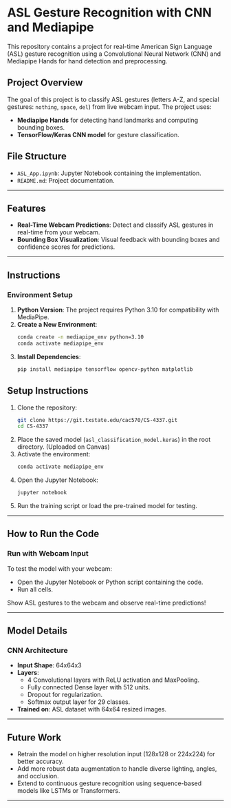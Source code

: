# ASL Gesture Recognition with CNN and Mediapipe

This repository contains a project for real-time American Sign Language (ASL) gesture recognition using a Convolutional Neural Network (CNN) and Mediapipe Hands for hand detection and preprocessing.

## Project Overview

The goal of this project is to classify ASL gestures (letters A-Z, and special gestures: `nothing`, `space`, `del`) from live webcam input. The project uses:
- **Mediapipe Hands** for detecting hand landmarks and computing bounding boxes.
- **TensorFlow/Keras CNN model** for gesture classification.


## File Structure

- `ASL_App.ipynb`: Jupyter Notebook containing the implementation.
- `README.md`: Project documentation.

---

## Features

- **Real-Time Webcam Predictions**: Detect and classify ASL gestures in real-time from your webcam.
- **Bounding Box Visualization**: Visual feedback with bounding boxes and confidence scores for predictions.

---
## Instructions

### Environment Setup
1. **Python Version**: The project requires Python 3.10 for compatibility with MediaPipe.
2. **Create a New Environment**:
   ```bash
   conda create -n mediapipe_env python=3.10
   conda activate mediapipe_env
   ```
3. **Install Dependencies**:
   ```bash
   pip install mediapipe tensorflow opencv-python matplotlib


## Setup Instructions
1. Clone the repository:
   ```bash
   git clone https://git.txstate.edu/cac570/CS-4337.git
   cd CS-4337
   ```
2. Place the saved model (`asl_classification_model.keras`) in the root directory. (Uploaded on Canvas)
3. Activate the environment:
   ```bash
   conda activate mediapipe_env
   ```
4. Open the Jupyter Notebook:
   ```bash
   jupyter notebook
   ```
5. Run the training script or load the pre-trained model for testing.
---

## How to Run the Code

### Run with Webcam Input

To test the model with your webcam:
- Open the Jupyter Notebook or Python script containing the code.
- Run all cells.

Show ASL gestures to the webcam and observe real-time predictions!

---

## Model Details

### CNN Architecture
- **Input Shape**: 64x64x3
- **Layers**:
  - 4 Convolutional layers with ReLU activation and MaxPooling.
  - Fully connected Dense layer with 512 units.
  - Dropout for regularization.
  - Softmax output layer for 29 classes.
- **Trained on**: ASL dataset with 64x64 resized images.

---

## Future Work

- Retrain the model on higher resolution input (128x128 or 224x224) for better accuracy.
- Add more robust data augmentation to handle diverse lighting, angles, and occlusion.
- Extend to continuous gesture recognition using sequence-based models like LSTMs or Transformers.

---

